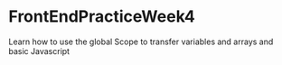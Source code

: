 # FrontEndPracticeWeek4
Learn how to use the global Scope to transfer variables and arrays and basic Javascript
